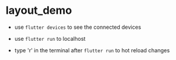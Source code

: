# layout_demo

- use ```flutter devices``` to see the connected devices

- use ```flutter run``` to localhost

- type 'r' in the terminal after ```flutter run``` to hot reload changes
